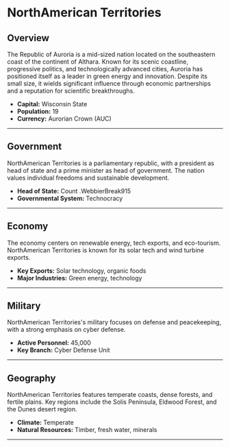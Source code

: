 # NorthAmerican Territories

## Overview
The Republic of Auroria is a mid-sized nation located on the southeastern coast of the continent of Althara. Known for its scenic coastline, progressive politics, and technologically advanced cities, Auroria has positioned itself as a leader in green energy and innovation. Despite its small size, it wields significant influence through economic partnerships and a reputation for scientific breakthroughs.

- **Capital:** Wisconsin State
- **Population:** 19
- **Currency:** Aurorian Crown (AUC)

---

## Government
NorthAmerican Territories is a parliamentary republic, with a president as head of state and a prime minister as head of government. The nation values individual freedoms and sustainable development.

- **Head of State:** Count .WebbierBreak915
- **Governmental System:** Technocracy

---

## Economy
The economy centers on renewable energy, tech exports, and eco-tourism. NorthAmerican Territories is known for its solar tech and wind turbine exports.

- **Key Exports:** Solar technology, organic foods
- **Major Industries:** Green energy, technology

---

## Military
NorthAmerican Territories's military focuses on defense and peacekeeping, with a strong emphasis on cyber defense.

- **Active Personnel:** 45,000
- **Key Branch:** Cyber Defense Unit

---

## Geography
NorthAmerican Territories features temperate coasts, dense forests, and fertile plains. Key regions include the Solis Peninsula, Eldwood Forest, and the Dunes desert region.

- **Climate:** Temperate
- **Natural Resources:** Timber, fresh water, minerals

---
